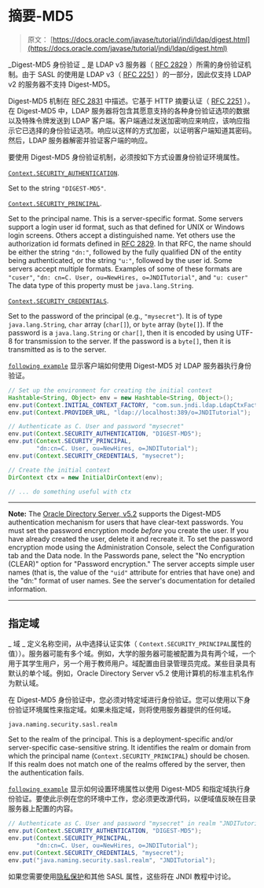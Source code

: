 # 摘要-MD5

> 原文： [https://docs.oracle.com/javase/tutorial/jndi/ldap/digest.html](https://docs.oracle.com/javase/tutorial/jndi/ldap/digest.html)

_Digest-MD5 身份验证 _ 是 LDAP v3 服务器（ [RFC 2829](http://www.ietf.org/rfc/rfc2829.txt) ）所需的身份验证机制。由于 SASL 的使用是 LDAP v3（ [RFC 2251](http://www.ietf.org/rfc/rfc2251.txt) ）的一部分，因此仅支持 LDAP v2 的服务器不支持 Digest-MD5。

Digest-MD5 机制在 [RFC 2831](http://www.ietf.org/rfc/rfc2831.txt) 中描述。它基于 HTTP 摘要认证（ [RFC 2251](http://www.ietf.org/rfc/rfc2251.txt) ）。在 Digest-MD5 中，LDAP 服务器将包含其愿意支持的各种身份验证选项的数据以及特殊令牌发送到 LDAP 客户端。客户端通过发送加密响应来响应，该响应指示它已选择的身份验证选项。响应以这样的方式加密，以证明客户端知道其密码。然后，LDAP 服务器解密并验证客户端的响应。

要使用 Digest-MD5 身份验证机制，必须按如下方式设置身份验证环境属性。

[`Context.SECURITY_AUTHENTICATION`](https://docs.oracle.com/javase/8/docs/api/javax/naming/Context.html#SECURITY_AUTHENTICATION).

Set to the string `"DIGEST-MD5"`.

[`Context.SECURITY_PRINCIPAL`](https://docs.oracle.com/javase/8/docs/api/javax/naming/Context.html#SECURITY_PRINCIPAL).

Set to the principal name. This is a server-specific format. Some servers support a login user id format, such as that defined for UNIX or Windows login screens. Others accept a distinguished name. Yet others use the authorization id formats defined in [RFC 2829](http://www.ietf.org/rfc/rfc2829.txt). In that RFC, the name should be either the string `"dn:"`, followed by the fully qualified DN of the entity being authenticated, or the string `"u:"`, followed by the user id. Some servers accept multiple formats. Examples of some of these formats are `"cuser"`, `"dn: cn=C. User, ou=NewHires, o=JNDITutorial"`, and `"u: cuser"` The data type of this property must be `java.lang.String`.

[`Context.SECURITY_CREDENTIALS`](https://docs.oracle.com/javase/8/docs/api/javax/naming/Context.html#SECURITY_CREDENTIALS).

Set to the password of the principal (e.g., `"mysecret"`). It is of type `java.lang.String`, `char` array (`char[]`), or `byte` array (`byte[]`). If the password is a `java.lang.String` or `char[]`, then it is encoded by using UTF-8 for transmission to the server. If the password is a `byte[]`, then it is transmitted as is to the server.

[`following example`](examples/Digest.java) 显示客户端如何使用 Digest-MD5 对 LDAP 服务器执行身份验证。

```java
// Set up the environment for creating the initial context
Hashtable<String, Object> env = new Hashtable<String, Object>();
env.put(Context.INITIAL_CONTEXT_FACTORY, "com.sun.jndi.ldap.LdapCtxFactory");
env.put(Context.PROVIDER_URL, "ldap://localhost:389/o=JNDITutorial");

// Authenticate as C. User and password "mysecret"
env.put(Context.SECURITY_AUTHENTICATION, "DIGEST-MD5");
env.put(Context.SECURITY_PRINCIPAL, 
        "dn:cn=C. User, ou=NewHires, o=JNDITutorial");
env.put(Context.SECURITY_CREDENTIALS, "mysecret");

// Create the initial context
DirContext ctx = new InitialDirContext(env);

// ... do something useful with ctx

```

* * *

**Note:** The [Oracle Directory Server, v5.2](http://www.oracle.com/technetwork/testcontent/index-085178.html) supports the Digest-MD5 authentication mechanism for users that have clear-text passwords. You must set the password encryption mode _before_ you create the user. If you have already created the user, delete it and recreate it. To set the password encryption mode using the Administration Console, select the Configuration tab and the Data node. In the Passwords pane, select the "No encryption (CLEAR)" option for "Password encryption." The server accepts simple user names (that is, the value of the `"uid"` attribute for entries that have one) and the "dn:" format of user names. See the server's documentation for detailed information.

* * *

## 指定域

_ 域 _ 定义名称空间，从中选择认证实体（ `Context.SECURITY_PRINCIPAL`属性的值））。服务器可能有多个域。例如，大学的服务器可能被配置为具有两个域，一个用于其学生用户，另一个用于教师用户。域配置由目录管理员完成。某些目录具有默认的单个域。例如，Oracle Directory Server v5.2 使用计算机的标准主机名作为默认域。

在 Digest-MD5 身份验证中，您必须对特定域进行身份验证。您可以使用以下身份验证环境属性来指定域。如果未指定域，则将使用服务器提供的任何域。

`java.naming.security.sasl.realm`

Set to the realm of the principal. This is a deployment-specific and/or server-specific case-sensitive string. It identifies the realm or domain from which the principal name (`Context.SECURITY_PRINCIPAL`) should be chosen. If this realm does not match one of the realms offered by the server, then the authentication fails.

[`following example`](examples/DigestRealm.java) 显示如何设置环境属性以使用 Digest-MD5 和指定域执行身份验证。要使此示例在您的环境中工作，您必须更改源代码，以便域值反映在目录服务器上配置的内容。

```java
// Authenticate as C. User and password "mysecret" in realm "JNDITutorial"
env.put(Context.SECURITY_AUTHENTICATION, "DIGEST-MD5");
env.put(Context.SECURITY_PRINCIPAL, 
        "dn:cn=C. User, ou=NewHires, o=JNDITutorial");
env.put(Context.SECURITY_CREDENTIALS, "mysecret");
env.put("java.naming.security.sasl.realm", "JNDITutorial");

```

如果您需要使用[隐私保护](https://docs.oracle.com/javase/jndi/tutorial/ldap/security/digest.html)和其他 SASL 属性，这些将在 JNDI 教程中讨论。